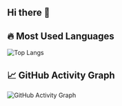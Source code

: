 ## Hi there 👋

## 🔥 Most Used Languages  
![Top Langs](https://github-readme-stats.vercel.app/api/top-langs/?username=hikmalafandi&layout=compact&theme=merko&hide_border=true)

## 📈 GitHub Activity Graph  
![GitHub Activity Graph](https://github-readme-activity-graph.vercel.app/graph?username=hikmalafandi&theme=react-dark)

<!-- ## 🚀 GitHub Stats  
![GitHub Stats](https://github-readme-stats.vercel.app/api?username=hikmalafandi&show_icons=true&theme=merko&hide_border=true)  -->

<!--
**hikmalafandi/hikmalafandi** is a ✨ _special_ ✨ repository because its `README.md` (this file) appears on your GitHub profile.

Here are some ideas to get you started:

- 🔭 I’m currently working on ...
- 🌱 I’m currently learning ...
- 👯 I’m looking to collaborate on ...
- 🤔 I’m looking for help with ...
- 💬 Ask me about ...
- 📫 How to reach me: ...
- 😄 Pronouns: ...
- ⚡ Fun fact: ...
-->
